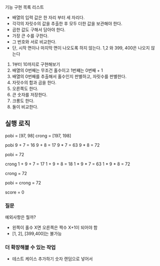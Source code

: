 기능 구현 목록 리스트
- 배열의 입력 값은 한 자리 부터 세 자리다.
- 각각의 자릿수의 값을 추출한 후 모두 더한 값을 보관해야 한다.
- 곱한 값도 구해서 담아야 한다.
- 가장 큰 수를 구한다.
- 그 번호와 서로 비교한다.
- 단, 시작 면이나 마지막 면이 나오도록 하지 않는다. 1,2 와 399, 400은 나오지 않는다

1. 1부터 10까지로 구현해보기
2. 배열의 0번째는 무조건 홀수이고 1번쨰는 0번째 + 1
3. 배열의 0번째를 추출해서 홀수인지 판별하고, 자릿수를 판별한다.
4. 자릿수의 합과 곱을 한다.
5. 오른쪽도 한다.
6. 큰 숫자를 저장한다.
7. 크롱도 한다.
8. 둘이 비교한다.
   
## 실행 로직
pobi = [97, 98]
crong = [197, 198]

pobi
9 + 7 = 16
9 + 8 = 17
9 * 7 = 63
9 * 8 = 72

pobi = 72

crong
1 + 9 + 7 = 17
1 + 9 + 8 = 18
1 * 9 * 7 = 63
1 * 9 * 8 = 72

crong = 72

pobi = crong = 72 

score = 0

### 질문
예외사항은 뭘까?
- 왼쪽이 홀수 X면 오른쪽은 짝수 X+1이 되어야 함
- [1, 2], [399,400]는 불가능

### 더 확장해볼 수 있는 작업

- 테스트 케이스 추가하기 숫자 랜덤으로 넣어서




<!-- ## 🚀 기능 요구 사항

포비와 크롱이 페이지 번호가 1부터 시작되는 400 페이지의 책을 주웠다. 책을 살펴보니 왼쪽 페이지는 홀수, 오른쪽 페이지는 짝수 번호이고 모든 페이지에는 번호가 적혀있었다. 책이 마음에 든 포비와 크롱은 페이지 번호 게임을 통해 게임에서 이긴 사람이 책을 갖기로 한다. 페이지 번호 게임의 규칙은 아래와 같다.

1. 책을 임의로 펼친다.
2. 왼쪽 페이지 번호의 각 자리 숫자를 모두 더하거나, 모두 곱해 가장 큰 수를 구한다.
3. 오른쪽 페이지 번호의 각 자리 숫자를 모두 더하거나, 모두 곱해 가장 큰 수를 구한다.
4. 2~3 과정에서 가장 큰 수를 본인의 점수로 한다.
5. 점수를 비교해 가장 높은 사람이 게임의 승자가 된다.
6. 시작 면이나 마지막 면이 나오도록 책을 펼치지 않는다.

포비와 크롱이 펼친 페이지가 들어있는 배열 pobi와 crong이 주어질 때, 포비가 이긴다면 1, 크롱이 이긴다면 2, 무승부는 0, 예외사항은 -1로 return 하도록 solution 메서드를 완성하라.

### 제한사항

- pobi와 crong의 길이는 2이다.
- pobi와 crong에는 [왼쪽 페이지 번호, 오른쪽 페이지 번호]가 순서대로 들어있다.

### 실행 결과 예시

| pobi       | crong      | result |
| ---------- | ---------- | ------ |
| [97, 98]   | [197, 198] | 0      |
| [131, 132] | [211, 212] | 1      |
| [99, 102]  | [211, 212] | -1     | -->
